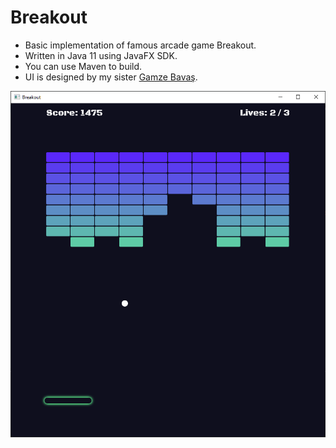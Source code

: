 # Breakout
- Basic implementation of famous arcade game Breakout.
- Written in Java 11 using JavaFX SDK.
- You can use Maven to build.
- UI is designed by my sister [Gamze Bavaş](https://www.linkedin.com/in/gamze-bava%C5%9F-8100131a1/).

![Breakout](img/screenshot.png)
